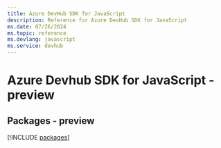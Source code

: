 ```yaml
---
title: Azure DevHub SDK for JavaScript
description: Reference for Azure DevHub SDK for JavaScript
ms.date: 07/26/2024
ms.topic: reference
ms.devlang: javascript
ms.service: devhub
---
```

# Azure Devhub SDK for JavaScript - preview
## Packages - preview
[!INCLUDE [packages](devhub-index.md)]
